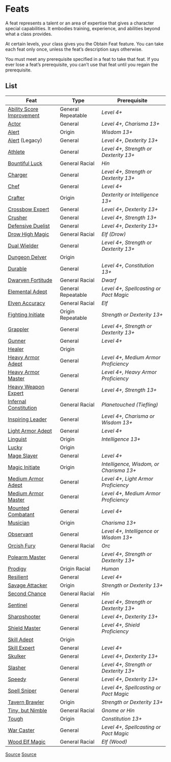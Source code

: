 # Feats
A feat represents a talent or an area of expertise that gives a character special capabilities. It embodies training, experience, and abilities beyond what a class provides.

At certain levels, your class gives you the Obtain Feat feature. You can take each feat only once, unless the feat’s description says otherwise.

You must meet any prerequisite specified in a feat to take that feat. If you ever lose a feat’s prerequisite, you can’t use that feat until you regain the prerequisite.

## List
| Feat | Type | Prerequisite |
|------|------|--------------|
| [Ability Score Improvement](feats/ability-score-improvement.md) | <span class="md-tag">General</span> <span class="md-tag">Repeatable</span> | *Level 4+* |
| [Actor](feats/actor.md) | <span class="md-tag">General</span> | *Level 4+, Charisma 13+* |
| [Alert](feats/alert.md) | <span class="md-tag">Origin</span> | *Wisdom 13+* |
| [Alert](feats/legacy/alert.md) (Legacy) | <span class="md-tag">General</span> | *Level 4+, Dexterity 13+* |
| [Athlete](feats/athlete.md) | <span class="md-tag">General</span> | *Level 4+, Strength or Dexterity 13+* |
| [Bountiful Luck](feats/bountiful-luck.md) | <span class="md-tag">General</span> <span class="md-tag">Racial</span> | *Hin* |
| [Charger](feats/charger.md) | <span class="md-tag">General</span> | *Level 4+, Strength or Dexterity 13+* |
| [Chef](feats/chef.md) | <span class="md-tag">General</span> | *Level 4+* |
| [Crafter](feats/crafter.md) | <span class="md-tag">Origin</span> | *Dexterity or Intelligence 13+* |
| [Crossbow Expert](feats/crossbow-expert.md) | <span class="md-tag">General</span> | *Level 4+, Dexterity 13+* |
| [Crusher](feats/crusher.md) | <span class="md-tag">General</span> | *Level 4+, Strength 13+* |
| [Defensive Duelist](feats/defensive-duelist.md) | <span class="md-tag">General</span> | *Level 4+, Dexterity 13+* |
| [Drow High Magic](feats/drow-high-magic.md) | <span class="md-tag">General</span> <span class="md-tag">Racial</span> | *Elf (Drow)* |
| [Dual Wielder](feats/dual-wielder.md) | <span class="md-tag">General</span> | *Level 4+, Strength or Dexterity 13+* |
| [Dungeon Delver](feats/dungeon-delver.md) | <span class="md-tag">Origin</span> | |
| [Durable](feats/durable.md) | <span class="md-tag">General</span> | *Level 4+, Constitution 13+* |
| [Dwarven Fortitude](feats/dwarven-fortitude.md) | <span class="md-tag">General</span> <span class="md-tag">Racial</span> | *Dwarf* |
| [Elemental Adept](feats/elemental-adept.md) | <span class="md-tag">General</span> <span class="md-tag">Repeatable</span> | *Level 4+, Spellcasting or Pact Magic* |
| [Elven Accuracy](feats/elven-accuracy.md) | <span class="md-tag">General</span> <span class="md-tag">Racial</span> | *Elf* |
| [Fighting Initiate](feats/fighting-initiate.md) | <span class="md-tag">Origin</span> <span class="md-tag">Repeatable</span> | *Strength or Dexterity 13+* |
| [Grappler](feats/grappler.md) | <span class="md-tag">General</span> | *Level 4+, Strength or Dexterity 13+* |
| [Gunner](feats/gunner.md) | <span class="md-tag">General</span> | *Level 4+* |
| [Healer](feats/healer.md) | <span class="md-tag">Origin</span> | |
| [Heavy Armor Adept](feats/heavy-armor-adept.md) | <span class="md-tag">General</span> | *Level 4+, Medium Armor Proficiency* |
| [Heavy Armor Master](feats/heavy-armor-master.md) | <span class="md-tag">General</span> | *Level 4+, Heavy Armor Proficiency* |
| [Heavy Weapon Expert](feats/heavy-weapon-expert.md) | <span class="md-tag">General</span> | *Level 4+, Strength 13+* |
| [Infernal Constitution](feats/infernal-constitution.md) | <span class="md-tag">General</span> <span class="md-tag">Racial</span> | *Planetouched (Tiefling)* |
| [Inspiring Leader](feats/inspiring-leader.md) | <span class="md-tag">General</span> | *Level 4+, Charisma or Wisdom 13+* |
| [Light Armor Adept](feats/light-armor-adept.md) | <span class="md-tag">General</span> | *Level 4+* |
| [Linguist](feats/linguist.md) | <span class="md-tag">Origin</span> | *Intelligence 13+* |
| [Lucky](feats/lucky.md) | <span class="md-tag">Origin</span> | |
| [Mage Slayer](feats/mage-slayer.md) | <span class="md-tag">General</span> | *Level 4+* |
| [Magic Initiate](feats/magic-initiate.md) | <span class="md-tag">Origin</span> | *Intelligence, Wisdom, or Charisma 13+* |
| [Medium Armor Adept](feats/medium-armor-adept.md) | <span class="md-tag">General</span> | *Level 4+, Light Armor Proficiency* |
| [Medium Armor Master](feats/medium-armor-master.md) | <span class="md-tag">General</span> | *Level 4+, Medium Armor Proficiency* |
| [Mounted Combatant](feats/mounted-combatant.md) | <span class="md-tag">General</span> | *Level 4+* |
| [Musician](feats/musician.md) | <span class="md-tag">Origin</span> | *Charisma 13+* |
| [Observant](feats/observant.md) | <span class="md-tag">General</span> | *Level 4+, Intelligence or Wisdom 13+* |
| [Orcish Fury](feats/orcish-fury.md) | <span class="md-tag">General</span> <span class="md-tag">Racial</span> | *Orc* |
| [Polearm Master](feats/polearm-master.md) | <span class="md-tag">General</span> | *Level 4+, Strength or Dexterity 13+* |
| [Prodigy](feats/prodigy.md) | <span class="md-tag">Origin</span> <span class="md-tag">Racial</span> | *Human* |
| [Resilient](feats/resilient.md) | <span class="md-tag">General</span> | *Level 4+* |
| [Savage Attacker](feats/savage-attacker.md) | <span class="md-tag">Origin</span> | *Strength or Dexterity 13+* |
| [Second Chance](feats/second-chance.md) | <span class="md-tag">General</span> <span class="md-tag">Racial</span> | *Hin* |
| [Sentinel](feats/sentinel.md) | <span class="md-tag">General</span> | *Level 4+, Strength or Dexterity 13+* |
| [Sharpshooter](feats/sharpshooter.md) | <span class="md-tag">General</span> | *Level 4+, Dexterity 13+* |
| [Shield Master](feats/shield-master.md) | <span class="md-tag">General</span> | *Level 4+, Shield Proficiency* |
| [Skill Adept](feats/skill-adept.md) | <span class="md-tag">Origin</span> | |
| [Skill Expert](feats/skill-expert.md) | <span class="md-tag">General</span> | *Level 4+* |
| [Skulker](feats/skulker.md) | <span class="md-tag">General</span> | *Level 4+, Dexterity 13+* |
| [Slasher](feats/slasher.md) | <span class="md-tag">General</span> | *Level 4+, Strength or Dexterity 13+* |
| [Speedy](feats/speedy.md) | <span class="md-tag">General</span> | *Level 4+, Dexterity 13+* |
| [Spell Sniper](feats/spell-sniper.md) | <span class="md-tag">General</span> | *Level 4+, Spellcasting or Pact Magic* |
| [Tavern Brawler](feats/tavern-brawler.md) | <span class="md-tag">Origin</span> | *Strength or Dexterity 13+* |
| [Tiny, but Nimble](feats/tiny-but-nimble.md) | <span class="md-tag">General</span> <span class="md-tag">Racial</span> | *Gnome or Hin* |
| [Tough](feats/tough.md) | <span class="md-tag">Origin</span> | *Constitution 13+* |
| [War Caster](feats/war-caster.md) | <span class="md-tag">General</span> | *Level 4+, Spellcasting or Pact Magic* |
| [Wood Elf Magic](feats/wood-elf-magic.md) | <span class="md-tag">General</span> <span class="md-tag">Racial</span> | *Elf (Wood)* |

[Source](https://www.aidedd.org/feat/)
[Source](https://www.aidedd.org/dnd-filters/feats.php)